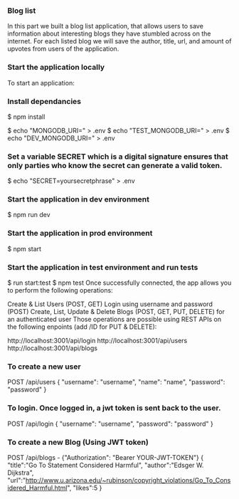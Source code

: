 ### Blog list
In this part we built a blog list application, that allows users to save information about interesting blogs they have stumbled across on the internet. For each listed blog we will save the author, title, url, and amount of upvotes from users of the application.

### Start the application locally
To start an application:

### Install dependancies
$ npm install

<!--  create a .env file and put there the MONGODB_URI for connecting to your mongodb database -->
$ echo "MONGODB_URI=<YOUR-MONGODB-URI>" > .env
$ echo "TEST_MONGODB_URI=<YOUR-TEST-MONGODB-URI>" > .env
$ echo "DEV_MONGODB_URI=<YOUR-DEV-MONGODB-URI>" > .env

### Set a variable SECRET which is a digital signature ensures that only parties who know the secret can generate a valid token.
$ echo "SECRET=yoursecretphrase" > .env

### Start the application in dev environment
$ npm run dev

### Start the application in prod environment
$ npm start

### Start the application in test environment and run tests
$ run start:test
$ npm test
Once successfully connected, the app allows you to perform the following operations:

Create & List Users (POST, GET)
Login using username and password (POST)
Create, List, Update & Delete Blogs (POST, GET, PUT, DELETE) for an authenticated user
Those operations are possible using REST APIs on the following enpoints (add /ID for PUT & DELETE):

http://localhost:3001/api/login
http://localhost:3001/api/users
http://localhost:3001/api/blogs
### To create a new user
POST /api/users
{
    "username": "username",
    "name": "name",
    "password": "password"
}
### To login. Once logged in, a jwt token is sent back to the user.
POST /api/login
{
    "username": "username",
    "password": "password"
}
### To create a new Blog (Using JWT token)
POST /api/blogs - {"Authorization": "Bearer YOUR-JWT-TOKEN"}
{
    "title":"Go To Statement Considered Harmful",
    "author":"Edsger W. Dijkstra",
    "url":"http://www.u.arizona.edu/~rubinson/copyright_violations/Go_To_Considered_Harmful.html",
    "likes":5
}